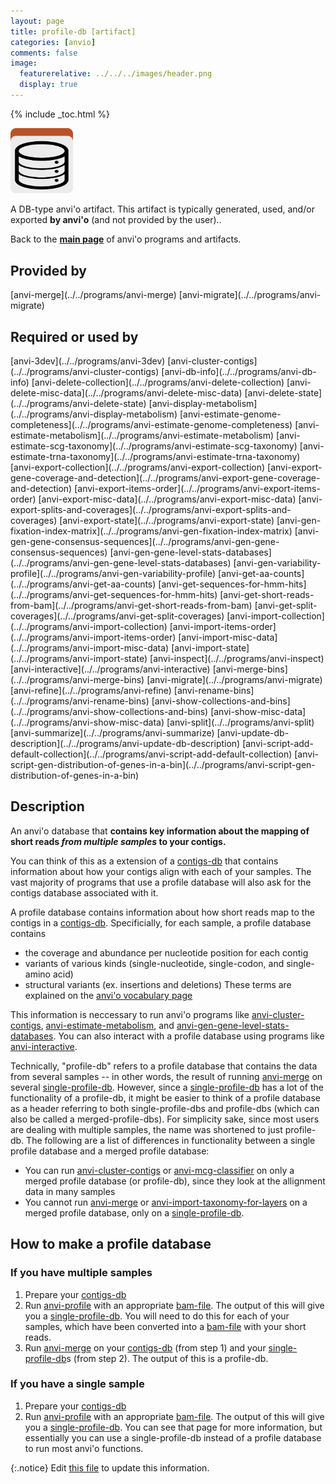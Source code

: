 ```yaml
---
layout: page
title: profile-db [artifact]
categories: [anvio]
comments: false
image:
  featurerelative: ../../../images/header.png
  display: true
---
```



{% include _toc.html %}


<img src="../../images/icons/DB.png" alt="DB" style="width:100px; border:none" />

A DB-type anvi'o artifact. This artifact is typically generated, used, and/or exported **by anvi'o** (and not provided by the user)..

Back to the **[main page](../../)** of anvi'o programs and artifacts.

## Provided by


<p style="text-align: left" markdown="1"><span class="artifact-p">[anvi-merge](../../programs/anvi-merge)</span> <span class="artifact-p">[anvi-migrate](../../programs/anvi-migrate)</span></p>


## Required or used by


<p style="text-align: left" markdown="1"><span class="artifact-r">[anvi-3dev](../../programs/anvi-3dev)</span> <span class="artifact-r">[anvi-cluster-contigs](../../programs/anvi-cluster-contigs)</span> <span class="artifact-r">[anvi-db-info](../../programs/anvi-db-info)</span> <span class="artifact-r">[anvi-delete-collection](../../programs/anvi-delete-collection)</span> <span class="artifact-r">[anvi-delete-misc-data](../../programs/anvi-delete-misc-data)</span> <span class="artifact-r">[anvi-delete-state](../../programs/anvi-delete-state)</span> <span class="artifact-r">[anvi-display-metabolism](../../programs/anvi-display-metabolism)</span> <span class="artifact-r">[anvi-estimate-genome-completeness](../../programs/anvi-estimate-genome-completeness)</span> <span class="artifact-r">[anvi-estimate-metabolism](../../programs/anvi-estimate-metabolism)</span> <span class="artifact-r">[anvi-estimate-scg-taxonomy](../../programs/anvi-estimate-scg-taxonomy)</span> <span class="artifact-r">[anvi-estimate-trna-taxonomy](../../programs/anvi-estimate-trna-taxonomy)</span> <span class="artifact-r">[anvi-export-collection](../../programs/anvi-export-collection)</span> <span class="artifact-r">[anvi-export-gene-coverage-and-detection](../../programs/anvi-export-gene-coverage-and-detection)</span> <span class="artifact-r">[anvi-export-items-order](../../programs/anvi-export-items-order)</span> <span class="artifact-r">[anvi-export-misc-data](../../programs/anvi-export-misc-data)</span> <span class="artifact-r">[anvi-export-splits-and-coverages](../../programs/anvi-export-splits-and-coverages)</span> <span class="artifact-r">[anvi-export-state](../../programs/anvi-export-state)</span> <span class="artifact-r">[anvi-gen-fixation-index-matrix](../../programs/anvi-gen-fixation-index-matrix)</span> <span class="artifact-r">[anvi-gen-gene-consensus-sequences](../../programs/anvi-gen-gene-consensus-sequences)</span> <span class="artifact-r">[anvi-gen-gene-level-stats-databases](../../programs/anvi-gen-gene-level-stats-databases)</span> <span class="artifact-r">[anvi-gen-variability-profile](../../programs/anvi-gen-variability-profile)</span> <span class="artifact-r">[anvi-get-aa-counts](../../programs/anvi-get-aa-counts)</span> <span class="artifact-r">[anvi-get-sequences-for-hmm-hits](../../programs/anvi-get-sequences-for-hmm-hits)</span> <span class="artifact-r">[anvi-get-short-reads-from-bam](../../programs/anvi-get-short-reads-from-bam)</span> <span class="artifact-r">[anvi-get-split-coverages](../../programs/anvi-get-split-coverages)</span> <span class="artifact-r">[anvi-import-collection](../../programs/anvi-import-collection)</span> <span class="artifact-r">[anvi-import-items-order](../../programs/anvi-import-items-order)</span> <span class="artifact-r">[anvi-import-misc-data](../../programs/anvi-import-misc-data)</span> <span class="artifact-r">[anvi-import-state](../../programs/anvi-import-state)</span> <span class="artifact-r">[anvi-inspect](../../programs/anvi-inspect)</span> <span class="artifact-r">[anvi-interactive](../../programs/anvi-interactive)</span> <span class="artifact-r">[anvi-merge-bins](../../programs/anvi-merge-bins)</span> <span class="artifact-r">[anvi-migrate](../../programs/anvi-migrate)</span> <span class="artifact-r">[anvi-refine](../../programs/anvi-refine)</span> <span class="artifact-r">[anvi-rename-bins](../../programs/anvi-rename-bins)</span> <span class="artifact-r">[anvi-show-collections-and-bins](../../programs/anvi-show-collections-and-bins)</span> <span class="artifact-r">[anvi-show-misc-data](../../programs/anvi-show-misc-data)</span> <span class="artifact-r">[anvi-split](../../programs/anvi-split)</span> <span class="artifact-r">[anvi-summarize](../../programs/anvi-summarize)</span> <span class="artifact-r">[anvi-update-db-description](../../programs/anvi-update-db-description)</span> <span class="artifact-r">[anvi-script-add-default-collection](../../programs/anvi-script-add-default-collection)</span> <span class="artifact-r">[anvi-script-gen-distribution-of-genes-in-a-bin](../../programs/anvi-script-gen-distribution-of-genes-in-a-bin)</span></p>


## Description

An anvi'o database that **contains key information about the mapping of short reads *from multiple samples* to your contigs.** 

You can think of this as a extension of a <span class="artifact-n">[contigs-db](/software/anvio/help/main/artifacts/contigs-db)</span> that contains information about how your contigs align with each of your samples. The vast majority of programs that use a profile database will also ask for the contigs database associated with it. 

A profile database contains information about how short reads map to the contigs in a <span class="artifact-n">[contigs-db](/software/anvio/help/main/artifacts/contigs-db)</span>. Specificially, for each sample, a profile database contains 
* the coverage and abundance per nucleotide position for each contig 
* variants of various kinds (single-nucleotide, single-codon, and single-amino acid)
* structural variants (ex. insertions and deletions)
These terms are explained on the [anvi'o vocabulary page](http://merenlab.org/vocabulary/)

This information is neccessary to run anvi'o programs like <span class="artifact-n">[anvi-cluster-contigs](/software/anvio/help/main/programs/anvi-cluster-contigs)</span>, <span class="artifact-n">[anvi-estimate-metabolism](/software/anvio/help/main/programs/anvi-estimate-metabolism)</span>, and <span class="artifact-n">[anvi-gen-gene-level-stats-databases](/software/anvio/help/main/programs/anvi-gen-gene-level-stats-databases)</span>. You can also interact with a profile database using programs like <span class="artifact-n">[anvi-interactive](/software/anvio/help/main/programs/anvi-interactive)</span>.

Technically, "profile-db" refers to a profile database that contains the data from several samples -- in other words, the result of running <span class="artifact-n">[anvi-merge](/software/anvio/help/main/programs/anvi-merge)</span> on several <span class="artifact-n">[single-profile-db](/software/anvio/help/main/artifacts/single-profile-db)</span>. However, since a <span class="artifact-n">[single-profile-db](/software/anvio/help/main/artifacts/single-profile-db)</span> has a lot of the functionality of a profile-db, it might be easier to think of a profile database as a header referring to both single-profile-dbs and profile-dbs (which can also be called a merged-profile-dbs). For simplicity sake, since most users are dealing with multiple samples, the name was shortened to just profile-db. The following are a list of differences in functionality between a single profile database and a merged profile database:
* You can run <span class="artifact-n">[anvi-cluster-contigs](/software/anvio/help/main/programs/anvi-cluster-contigs)</span> or <span class="artifact-n">[anvi-mcg-classifier](/software/anvio/help/main/programs/anvi-mcg-classifier)</span> on only a merged profile database (or profile-db), since they look at the allignment data in many samples 
* You cannot run <span class="artifact-n">[anvi-merge](/software/anvio/help/main/programs/anvi-merge)</span> or <span class="artifact-n">[anvi-import-taxonomy-for-layers](/software/anvio/help/main/programs/anvi-import-taxonomy-for-layers)</span> on a merged profile database, only on a <span class="artifact-n">[single-profile-db](/software/anvio/help/main/artifacts/single-profile-db)</span>.

## How to make a profile database

### If you have multiple samples 
1. Prepare your <span class="artifact-n">[contigs-db](/software/anvio/help/main/artifacts/contigs-db)</span>
2. Run <span class="artifact-n">[anvi-profile](/software/anvio/help/main/programs/anvi-profile)</span> with an appropriate <span class="artifact-n">[bam-file](/software/anvio/help/main/artifacts/bam-file)</span>. The output of this will give you a <span class="artifact-n">[single-profile-db](/software/anvio/help/main/artifacts/single-profile-db)</span>. You will need to do this for each of your samples, which have been converted into a <span class="artifact-n">[bam-file](/software/anvio/help/main/artifacts/bam-file)</span> with your short reads.
3. Run <span class="artifact-n">[anvi-merge](/software/anvio/help/main/programs/anvi-merge)</span> on your <span class="artifact-n">[contigs-db](/software/anvio/help/main/artifacts/contigs-db)</span> (from step 1) and your <span class="artifact-n">[single-profile-db](/software/anvio/help/main/artifacts/single-profile-db)</span>s (from step 2). The output of this is a profile-db.

### If you have a single sample
1. Prepare your <span class="artifact-n">[contigs-db](/software/anvio/help/main/artifacts/contigs-db)</span>
2. Run <span class="artifact-n">[anvi-profile](/software/anvio/help/main/programs/anvi-profile)</span> with an appropriate <span class="artifact-n">[bam-file](/software/anvio/help/main/artifacts/bam-file)</span>. The output of this will give you a <span class="artifact-n">[single-profile-db](/software/anvio/help/main/artifacts/single-profile-db)</span>. You can see that page for more information, but essentially you can use a single-profile-db instead of a profile database to run most anvi'o functions. 


{:.notice}
Edit [this file](https://github.com/merenlab/anvio/tree/master/anvio/docs/artifacts/profile-db.md) to update this information.

